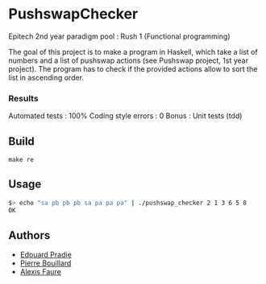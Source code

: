 # PushswapChecker
Epitech 2nd year paradigm pool : Rush 1 (Functional programming)

The goal of this project is to make a program in Haskell, which take a list of numbers and a list of pushswap actions (see Pushswap project, 1st year project). The program has to check if the provided actions allow to sort the list in ascending order.

### Results

Automated tests : 100%
Coding style errors : 0
Bonus : Unit tests (tdd)

## Build

`make re`

## Usage
```bash
$> echo "sa pb pb pb sa pa pa pa" | ./pushswap_checker 2 1 3 6 5 8
OK
```

## Authors

- [Edouard Pradie](https://github.com/EdouardPradie)
- [Pierre Bouillard](https://github.com/pierrrebouillard)
- [Alexis Faure](https://github.com/FaureAlexis)
